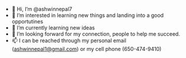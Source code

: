 - 👋 Hi, I’m @ashwinnepal7
- 👀 I’m interested in learning new things and landing into a good opportutines
- 🌱 I’m currently learning new ideas
- 💞️ I’m looking forward for my connection, people to help me succeed.
- 📫 I can be reached through my personal email (ashwinnepal1@gmail.com) or my cell phone (650-474-9410)

<!---
Junge07/Junge07 is a ✨ special ✨ repository because its `README.md` (this file) appears on your GitHub profile.
You can click the Preview link to take a look at your changes.
--->

